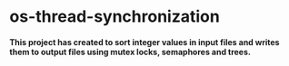 # os-thread-synchronization
#### This project has created to sort integer values in input files and writes them to output files using mutex locks, semaphores and trees.
